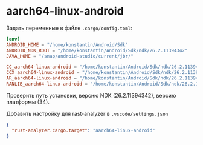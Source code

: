 # aarch64-linux-android

Задать переменные в файле `.cargo/config.toml`:

```toml
[env]
ANDROID_HOME = "/home/konstantin/Android/Sdk"
ANDROID_NDK_ROOT = "/home/konstantin/Android/Sdk/ndk/26.2.11394342"
JAVA_HOME = "/snap/android-studio/current/jbr/"

CC_aarch64-linux-android = "/home/konstantin/Android/Sdk/ndk/26.2.11394342/toolchains/llvm/prebuilt/linux-x86_64/bin/aarch64-linux-android34-clang"
CCX_aarch64-linux-android = "/home/konstantin/Android/Sdk/ndk/26.2.11394342/toolchains/llvm/prebuilt/linux-x86_64/bin/aarch64-linux-android34-clang"
AR_aarch64-linux-android = "/home/konstantin/Android/Sdk/ndk/26.2.11394342/toolchains/llvm/prebuilt/linux-x86_64/bin/llvm-ar"
RANLIB_aarch64-linux-android = "/home/konstantin/Android/Sdk/ndk/26.2.11394342/toolchains/llvm/prebuilt/linux-x86_64/bin/llvm-ranlib"
```

Проверить путь установки, версию NDK (26.2.11394342), версию платформы (34).

Добавить настройку для rast-analyzer в `.vscode/settings.json`

```json
{
  "rust-analyzer.cargo.target": "aarch64-linux-android"
}
```
